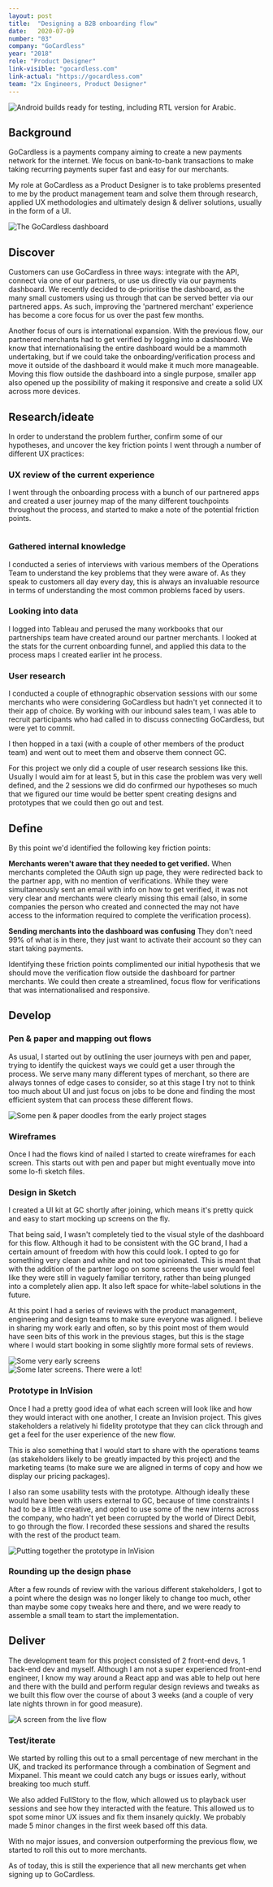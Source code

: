 ```yaml
---
layout: post
title:  "Designing a B2B onboarding flow"
date:   2020-07-09
number: "03"
company: "GoCardless"
year: "2018"
role: "Product Designer"
link-visible: "gocardless.com"
link-actual: "https://gocardless.com"
team: "2x Engineers, Product Designer"
---
```


<div class="case-study--image"><img src="/assets/img/case-studies/gocardless-header.jpg" alt="Android builds ready for testing, including RTL version for Arabic."></div>

## Background

GoCardless is a payments company aiming to create a new payments network for the internet. We focus on bank-to-bank transactions to make taking recurring payments super fast and easy for our merchants.

My role at GoCardless as a Product Designer is to take problems presented to me by the product management team and solve them through research, applied UX methodologies and ultimately design & deliver solutions, usually in the form of a UI.

<div class="case-study--image"><img src="https://paper.dropbox.com/ep/redirect/image?url=https%3A%2F%2Fpaper-attachments.dropbox.com%2Fs_8C0C5E444A031F8EF840751AE4811396C1269B0EF30B54EA4E27A346132EAEC1_1494442814350_file.png&hmac=KPiivWklNBztgRSQ8zYzHtg0nYAMwZqZYZZ2lbOWyzg%3D&width=1490" alt="The GoCardless dashboard"></div>


## Discover

Customers can use GoCardless in three ways: integrate with the API, connect via one of our partners, or use us directly via our payments dashboard. We recently decided to de-prioritise the dashboard, as the many small customers using us through that can be served better via our partnered apps. As such, improving the 'partnered merchant' experience has become a core focus for us over the past few months.

Another focus of ours is international expansion. With the previous flow, our partnered merchants had to get verified by logging into a dashboard. We know that internationalising the entire dashboard would be a mammoth undertaking, but if we could take the onboarding/verification process and move it outside of the dashboard it would make it much more manageable.
Moving this flow outside the dashboard into a single purpose, smaller app also opened up the possibility of making it responsive and create a solid UX across more devices.


## Research/ideate

In order to understand the problem further, confirm some of our hypotheses, and uncover the key friction points I went through a number of different UX practices:


### UX review of the current experience

I went through the onboarding process with a bunch of our partnered apps and created a user journey map of the many different touchpoints throughout the process, and started to make a note of the potential friction points.


<div class="case-study--image"><img src="https://paper.dropbox.com/ep/redirect/image?url=https%3A%2F%2Fpaper-attachments.dropbox.com%2Fs_8C0C5E444A031F8EF840751AE4811396C1269B0EF30B54EA4E27A346132EAEC1_1494443209432_Connect%2Bto%2BGC%2Bjourney%2Bmap.png&hmac=USTJe6s73Fq6tatApgbJ%2FYyTqN6k7RR%2FF1xmE6PXoKA%3D" alt=""></div>


### Gathered internal knowledge

I conducted a series of interviews with various members of the Operations Team to understand the key problems that they were aware of. As they speak to customers all day every day, this is always an invaluable resource in terms of understanding the most common problems faced by users.


### Looking into data

I logged into Tableau and perused the many workbooks that our partnerships team have created around our partner merchants. I looked at the stats for the current onboarding funnel, and applied this data to the process maps I created earlier int he process.


### User research

I conducted a couple of ethnographic observation sessions with our some merchants who were considering GoCardless but hadn't yet connected it to their app of choice. By working with our inbound sales team, I was able to recruit participants who had called in to discuss connecting GoCardless, but were yet to commit.

I then hopped in a taxi (with a couple of other members of the product team) and went out to meet them and observe them connect GC.

For this project we only did a couple of user research sessions like this. Usually I would aim for at least 5, but in this case the problem was very well defined, and the 2 sessions we did do confirmed our hypotheses so much that we figured our time would be better spent creating designs and prototypes that we could then go out and test.


## Define

By this point we'd identified the following key friction points:

**Merchants weren't aware that they needed to get verified.**
When merchants completed the OAuth sign up page, they were redirected back to the partner app, with no mention of verifications. While they were simultaneously sent an email with info on how to get verified, it was not very clear and merchants were clearly missing this email (also, in some companies the person who created and connected the may not have access to the information required to complete the verification process).

**Sending merchants into the dashboard was confusing**
They don't need 99% of what is in there, they just want to activate their account so they can start taking payments.

Identifying these friction points complimented our initial hypothesis that we should move the verification flow outside the dashboard for partner merchants. We could then create a streamlined, focus flow for verifications that was internationalised and responsive.


## Develop
### Pen & paper and mapping out flows

As usual, I started out by outlining the user journeys with pen and paper, trying to identify the quickest ways we could get a user through the process. We serve many many different types of merchant, so there are always tonnes of edge cases to consider, so at this stage I try not to think too much about UI and just focus on jobs to be done and finding the most efficient system that can process these different flows.


<div class="case-study--image"><img src="https://paper.dropbox.com/ep/redirect/image?url=https%3A%2F%2Fpaper-attachments.dropbox.com%2Fs_8C0C5E444A031F8EF840751AE4811396C1269B0EF30B54EA4E27A346132EAEC1_1494443435955_IMG_2642.jpg&hmac=XyzeOBjO7zV3LbXC364DXgoAHUIofcKEhZgoOjk1stI%3D&width=1490" alt="Some pen & paper doodles from the early project stages"></div>


### Wireframes

Once I had the flows kind of nailed I started to create wireframes for each screen. This starts out with pen and paper but might eventually move into some lo-fi sketch files.


### Design in Sketch

I created a UI kit at GC shortly after joining, which means it's pretty quick and easy to start mocking up screens on the fly.

That being said, I wasn't completely tied to the visual style of the dashboard for this flow. Although it had to be consistent with the GC brand, I had a certain amount of freedom with how this could look. I opted to go for something very clean and white and not too opinionated. This is meant that with the addition of the partner logo on some screens the user would feel like they were still in vaguely familiar territory, rather than being plunged into a completely alien app. It also left space for white-label solutions in the future.

At this point I had a series of reviews with the product management, engineering and design teams to make sure everyone was aligned. I believe in sharing my work early and often, so by this point most of them would have seen bits of this work in the previous stages, but this is the stage where I would start booking in some slightly more formal sets of reviews.


<div class="case-study--image"><img src="https://paper.dropbox.com/ep/redirect/image?url=https%3A%2F%2Fpaper-attachments.dropbox.com%2Fs_8C0C5E444A031F8EF840751AE4811396C1269B0EF30B54EA4E27A346132EAEC1_1494443633265_file.png&hmac=Y%2FdgxDGV9sC%2FM4IqKI8anwU8GpKht4QwZxeqHL3aohg%3D&width=735" alt="Some very early screens"></div>

<div class="case-study--image"><img src="https://paper.dropbox.com/ep/redirect/image?url=https%3A%2F%2Fpaper-attachments.dropbox.com%2Fs_8C0C5E444A031F8EF840751AE4811396C1269B0EF30B54EA4E27A346132EAEC1_1494443708659_Screen%2BShot%2B2017-05-10%2Bat%2B20.14.49.png&hmac=SKiskgrElj79R256VYl2lIHhYQvDFNF8U8gvkgaPkAo%3D&width=735" alt="Some later screens. There were a lot!"></div>


### Prototype in InVision

Once I had a pretty good idea of what each screen will look like and how they would interact with one another, I create an Invision project. This gives stakeholders a relatively hi fidelity prototype that they can click through and get a feel for the user experience of the new flow.

This is also something that I would start to share with the operations teams (as stakeholders likely to be greatly impacted by this project) and the marketing teams (to make sure we are aligned in terms of copy and how we display our pricing packages).

I also ran some usability tests with the prototype. Although ideally these would have been with users external to GC, because of time constraints I had to be a little creative, and opted to use some of the new interns across the company, who hadn't yet been corrupted by the world of Direct Debit, to go through the flow. I recorded these sessions and shared the results with the rest of the product team.


<div class="case-study--image"><img src="https://paper.dropbox.com/ep/redirect/image?url=https%3A%2F%2Fpaper-attachments.dropbox.com%2Fs_8C0C5E444A031F8EF840751AE4811396C1269B0EF30B54EA4E27A346132EAEC1_1494443708659_Screen%2BShot%2B2017-05-10%2Bat%2B20.14.49.png&hmac=SKiskgrElj79R256VYl2lIHhYQvDFNF8U8gvkgaPkAo%3D&width=735" alt="Putting together the prototype in InVision"></div>

### Rounding up the design phase

After a few rounds of review with the various different stakeholders, I got to a point where the design was no longer likely to change too much, other than maybe some copy tweaks here and there, and we were ready to assemble a small team to start the implementation.


## Deliver

The development team for this project consisted of 2 front-end devs, 1 back-end dev and myself. Although I am not a super experienced front-end engineer, I know my way around a React app and was able to help out here and there with the build and perform regular design reviews and tweaks as we built this flow over the course of about 3 weeks (and a couple of very late nights thrown in for good measure).


<div class="case-study--image"><img src="https://paper.dropbox.com/ep/redirect/image?url=https%3A%2F%2Fpaper-attachments.dropbox.com%2Fs_8C0C5E444A031F8EF840751AE4811396C1269B0EF30B54EA4E27A346132EAEC1_1494444045286_file.png&hmac=ZDKJoXspR2gqYHr7G1Y4sRkr7%2F6Jhe2rRWAcChUD5Lw%3D&width=1490" alt="A screen from the live flow"></div>


### Test/iterate

We started by rolling this out to a small percentage of new merchant in the UK, and tracked its performance through a combination of Segment and Mixpanel. This meant we could catch any bugs or issues early, without breaking too much stuff.

We also added FullStory to the flow, which allowed us to playback user sessions and see how they interacted with the feature. This allowed us to spot some minor UX issues and fix them insanely quickly. We probably made 5 minor changes in the first week based off this data.

With no major issues, and conversion outperforming the previous flow, we started to roll this out to more merchants.

As of today, this is still the experience that all new merchants get when signing up to GoCardless.
